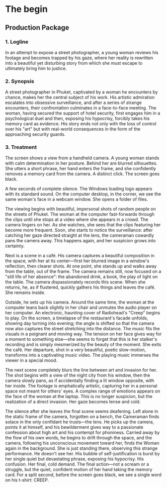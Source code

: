 # The begin

## Production Package

### 1. Logline
In an attempt to expose a street photographer, a young woman reviews his footage and becomes trapped by his gaze, where her reality is rewritten into a beautiful yet disturbing story from which she must escape to ultimately bring him to justice.

### 2. Synopsis
A street photographer in Phuket, captivated by a woman he encounters by chance, makes her the central subject of his work. His artistic admiration escalates into obsessive surveillance, and after a series of strange encounters, their confrontation culminates in a face-to-face meeting. The woman, having secured the support of hotel security, first engages him in a psychological duel and then, exposing his hypocrisy, forcibly takes his memory card as evidence. His story ends not only with the loss of control over his "art" but with real-world consequences in the form of the approaching security guards.

### 3. Treatment
The screen shows a view from a handheld camera. A young woman stands with calm determination in her posture. Behind her are blurred silhouettes. She utters a short phrase, her hand enters the frame, and she confidently removes a memory card from the camera. A distinct click. The screen goes black.

A few seconds of complete silence. The Windows loading logo appears with its standard sound. On the computer desktop, in the corner, we see the same woman's face in a webcam window. She opens a folder of files.

The viewing begins with beautiful, impersonal shots of random people on the streets of Phuket. The woman at the computer fast-forwards through the clips until she stops at a video where she appears in a crowd. The camera lingers on her. As she watches, she sees that the clips featuring her become more frequent. Soon, she starts to notice the surveillance: after catching her gaze directed straight at the lens, the cameraman cowardly pans the camera away. This happens again, and her suspicion grows into certainty.

Next is a scene in a café. His camera captures a beautiful composition in the space, with her at its center—first her blurred image in a window's reflection, then clearer shots. At one point, she stands up and walks away from the table, out of the frame. The camera remains still, now focused on a "still life of her absence": the abandoned drink, a book, the play of light on the table. The camera dispassionately records this scene. When she returns, he, as if flustered, quickly gathers his things and leaves the café. She remains inside.

Outside, he sets up his camera. Around the same time, the woman at the computer leans back slightly in her chair and unmutes the audio player on her computer. An electronic, haunting cover of Radiohead's "Creep" begins to play. On the screen, a timelapse of the restaurant's facade unfolds, showing day turning into evening; the angle is shifted so that the camera now also captures the street stretching into the distance. The music fits the visuals in a poignant and moving way. The tension on her face gives way for a moment to something else—she seems to forget that this is her stalker's recording and is simply mesmerized by the beauty of the moment. She exits the café. Her departure, shot in a very beautiful, poetic slow-motion, transforms into a captivating music video. The playing music immerses the viewer in a special mood.

The next scene completely blurs the line between art and invasion for her. The shot begins with a view of the night city from his window, then the camera slowly pans, as if accidentally finding a lit window opposite, with her inside. The footage is emphatically artistic, capturing her in a personal space not meant for others' eyes. A complex range of emotions appears on the face of the woman at the laptop. This is no longer suspicion, but the realization of a direct invasion. Her gaze becomes tense and cold.

The silence after she leaves the final scene seems deafening. Left alone in the static frame of the camera, forgotten on a bench, the Cameraman finds solace in the only confidant he trusts—the lens. He picks up the camera, points it at himself, and his bewilderment gives way to a passionate confession about high art and his contempt for phoniness. Carried away by the flow of his own words, he begins to drift through the space, and the camera, following his unconscious movement toward her, finds the Woman again in the background. She is just standing there, observing this strange performance. He doesn't see her. His bubble of self-justification is burst by her single quiet but devastating phrase, exposing his hypocrisy. His confusion. Her final, cold demand. The final action—not a scream or a struggle, but the quiet, confident motion of her hand taking the memory card. For a split second, before the screen goes black, we see a single word on his t-shirt: CREEP.